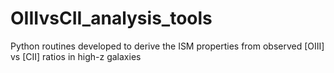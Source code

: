 # OIIIvsCII_analysis_tools
Python routines developed to derive the ISM properties from observed [OIII] vs [CII] ratios in high-z galaxies
